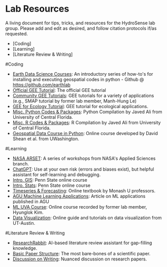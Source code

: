 # Lab Resources
A living document for tips, tricks, and resources for the HydroSense lab group. Please add and edit as desired, and follow citation protocols if/as requested.

* [Coding]
* [Learning]
* [Literature Review & Writing]

#Coding
- [Earth Data Science Courses](https://www.earthdatascience.org/): An introductory series of how-to's for installing and executing geospatial codes in python - Github @ https://github.com/earthlab
- [Official GEE Tutorial](https://developers.google.com/earth-engine/guides): The official GEE tutorial
- [Community GEE Tutorials](https://developers.google.com/earth-engine/tutorials/community/smap-soil-moisture): GEE tutorials for a variety of applications (e.g., SMAP tutorial by former lab member, Manh-Hung Le)
- [GEE for Ecology Tutorial](https://ecology.colostate.edu/google-earth-engine/): GEE tutorial for ecological applications.
- [Misc. Python Codes & Packages](https://github.com/javedali99/python-resources-for-earth-sciences): Python Compilation by Javed Ali from University of Central Florida.
- [Misc. R Codes & Packages](https://github.com/javedali99/r-resources-for-data-science): R Compilation by Javed Ali from University of Central Florida.
- [Geospatial Data Course in Python](https://github.com/UW-GDA/gda_course_2021): Online course developed by David Shean et al. from UWashington.

#Learning
- [NASA ARSET](https://appliedsciences.nasa.gov/what-we-do/capacity-building/arset): A series of workshops from NASA's Applied Sciences branch.
- [ChatGPT](https://chat.openai.com/): Use at your own risk (errors and biases exist), but helpful assistant for self-learning and debugging.
- [Intro. GIS](https://www.e-education.psu.edu/natureofgeoinfo/c1.html): Penn State online course
- [Intro. Stats](https://online.stat.psu.edu/stat501/): Penn State online course
- [Timeseries & Forecasting](https://otexts.com/fpp2/): Online textbook by Monash U professors.
- [AGU Machine Learning Applications](https://eos.org/opinions/ten-ways-to-apply-machine-learning-in-earth-and-space-sciences?mkt_tok=OTg3LUlHVC01NzIAAAF-KbIKlw1u9FwIdFKWHLBn8frUaRcCUhWSKVc6OILO2KPdlHIzZcggiz_oifEKgy6RqMal2YgJzEoHXrZ_EGKdmDMtFx-TpkVj-e6ci2w): Article on ML applications published in AGU
- [ML UVA Course](https://www.youtube.com/watch?v=04_hEsTFeUg): Online course recorded by former lab member, Hyunglok Kim.
- [Data Visualization](https://sciviscolor.org/): Online guide and tutorials on data visualization from UT-Austin.

#Literature Review & Writing
- [ResearchRabbit](https://www.researchrabbit.ai/): AI-based literature review assistant for gap-filling knowledge.
- [Basic Paper Structure](http://www.columbia.edu/cu/biology/ug/research/paper.html): The most bare-bones of a scientific paper.
- [Discussion on Writing](https://www.science.org/content/article/how-write-research-paper): Nuanced discussion on research papers.
